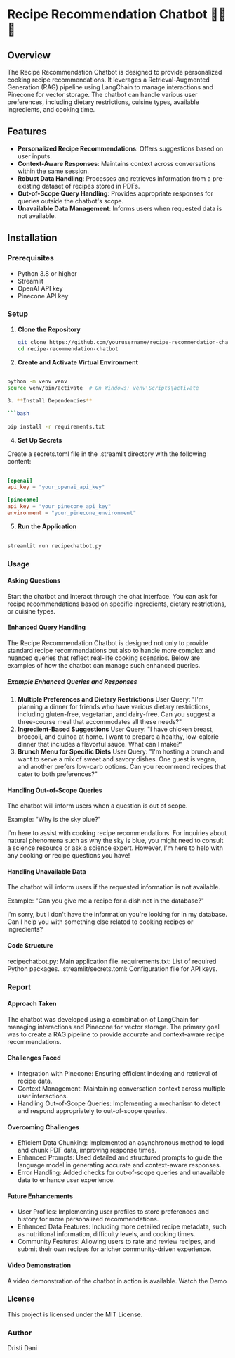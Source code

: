 # Recipe Recommendation Chatbot 🥘🥗🤖

## Overview

The Recipe Recommendation Chatbot is designed to provide personalized cooking recipe recommendations. It leverages a Retrieval-Augmented Generation (RAG) pipeline using LangChain to manage interactions and Pinecone for vector storage. The chatbot can handle various user preferences, including dietary restrictions, cuisine types, available ingredients, and cooking time.

## Features

- **Personalized Recipe Recommendations**: Offers suggestions based on user inputs.
- **Context-Aware Responses**: Maintains context across conversations within the same session.
- **Robust Data Handling**: Processes and retrieves information from a pre-existing dataset of recipes stored in PDFs.
- **Out-of-Scope Query Handling**: Provides appropriate responses for queries outside the chatbot's scope.
- **Unavailable Data Management**: Informs users when requested data is not available.

## Installation

### Prerequisites

- Python 3.8 or higher
- Streamlit
- OpenAI API key
- Pinecone API key

### Setup

1. **Clone the Repository**

   ```bash
   git clone https://github.com/yourusername/recipe-recommendation-chatbot.git
   cd recipe-recommendation-chatbot
   
2. **Create and Activate Virtual Environment**

```bash
 
python -m venv venv
source venv/bin/activate  # On Windows: venv\Scripts\activate

3. **Install Dependencies**

```bash
 
pip install -r requirements.txt
```

4. **Set Up Secrets**

Create a secrets.toml file in the .streamlit directory with the following content:

```toml
 
[openai]
api_key = "your_openai_api_key"

[pinecone]
api_key = "your_pinecone_api_key"
environment = "your_pinecone_environment"
```

5. **Run the Application**

```bash
 
streamlit run recipechatbot.py
```

### Usage
#### Asking Questions

Start the chatbot and interact through the chat interface.
You can ask for recipe recommendations based on specific ingredients, dietary restrictions, or cuisine types.

#### Enhanced Query Handling
The Recipe Recommendation Chatbot is designed not only to provide standard recipe recommendations but also to handle more complex and nuanced queries that reflect real-life cooking scenarios. Below are examples of how the chatbot can manage such enhanced queries.

##### Example Enhanced Queries and Responses
1. **Multiple Preferences and Dietary Restrictions**
User Query: "I'm planning a dinner for friends who have various dietary restrictions, including gluten-free, vegetarian, and dairy-free. Can you suggest a three-course meal that accommodates all these needs?"
2. **Ingredient-Based Suggestions**
User Query: "I have chicken breast, broccoli, and quinoa at home. I want to prepare a healthy, low-calorie dinner that includes a flavorful sauce. What can I make?"
3. **Brunch Menu for Specific Diets**
User Query: "I'm hosting a brunch and want to serve a mix of sweet and savory dishes. One guest is vegan, and another prefers low-carb options. Can you recommend recipes that cater to both preferences?"


#### Handling Out-of-Scope Queries
The chatbot will inform users when a question is out of scope.

Example: "Why is the sky blue?"

I'm here to assist with cooking recipe recommendations. For inquiries about natural phenomena such as why the sky is blue, you might need to consult a science resource or ask a science expert. However, I'm here to help with any cooking or recipe questions you have!

#### Handling Unavailable Data
The chatbot will inform users if the requested information is not available.

Example: "Can you give me a recipe for a dish not in the database?"

I'm sorry, but I don't have the information you're looking for in my database. Can I help you with something else related to cooking recipes or ingredients?

#### Code Structure
recipechatbot.py: Main application file.
requirements.txt: List of required Python packages.
.streamlit/secrets.toml: Configuration file for API keys.


### Report

#### Approach Taken
The chatbot was developed using a combination of LangChain for managing interactions and Pinecone for vector storage. The primary goal was to create a RAG pipeline to provide accurate and context-aware recipe recommendations.

#### Challenges Faced

- Integration with Pinecone: Ensuring efficient indexing and retrieval of recipe data.
- Context Management: Maintaining conversation context across multiple user interactions.
- Handling Out-of-Scope Queries: Implementing a mechanism to detect and respond appropriately to out-of-scope queries.

#### Overcoming Challenges

- Efficient Data Chunking: Implemented an asynchronous method to load and chunk PDF data, improving response times.
- Enhanced Prompts: Used detailed and structured prompts to guide the language model in generating accurate and context-aware responses.
- Error Handling: Added checks for out-of-scope queries and unavailable data to enhance user experience.

#### Future Enhancements

- User Profiles: Implementing user profiles to store preferences and history for more personalized recommendations.
- Enhanced Data Features: Including more detailed recipe metadata, such as nutritional information, difficulty levels, and cooking times.
- Community Features: Allowing users to rate and review recipes, and submit their own recipes for aricher community-driven experience.

#### Video Demonstration
A video demonstration of the chatbot in action is available. Watch the Demo

### License
This project is licensed under the MIT License.

### Author
Dristi Dani
